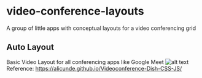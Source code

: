 # video-conference-layouts
A group of little apps with conceptual layouts for a video conferencing grid

## Auto Layout
Basic Video Layout for all conferencing apps like Google Meet
![alt text](https://github.com/jermsam/video-layouts/blob/main/auto/public/video.png)
Reference: https://alicunde.github.io/Videoconference-Dish-CSS-JS/

